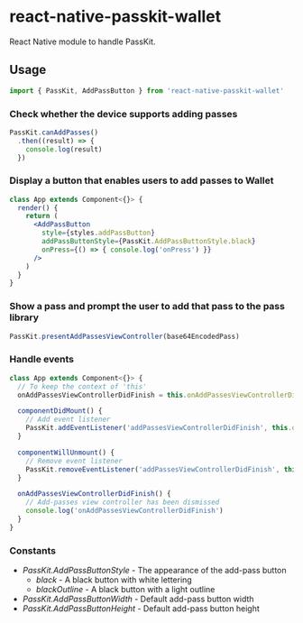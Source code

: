 # react-native-passkit-wallet
React Native module to handle PassKit.

## Usage
```jsx
import { PassKit, AddPassButton } from 'react-native-passkit-wallet'
```

### Check whether the device supports adding passes
```jsx
PassKit.canAddPasses()
  .then((result) => {
    console.log(result)
  })
```

### Display a button that enables users to add passes to Wallet
```jsx
class App extends Component<{}> {
  render() {
    return (
      <AddPassButton
        style={styles.addPassButton}
        addPassButtonStyle={PassKit.AddPassButtonStyle.black}
        onPress={() => { console.log('onPress') }}
      />
    )
  }
}
```

### Show a pass and prompt the user to add that pass to the pass library
```jsx
PassKit.presentAddPassesViewController(base64EncodedPass)
```

### Handle events
```jsx
class App extends Component<{}> {
  // To keep the context of 'this'
  onAddPassesViewControllerDidFinish = this.onAddPassesViewControllerDidFinish.bind(this)

  componentDidMount() {
    // Add event listener
    PassKit.addEventListener('addPassesViewControllerDidFinish', this.onAddPassesViewControllerDidFinish)
  }

  componentWillUnmount() {
    // Remove event listener
    PassKit.removeEventListener('addPassesViewControllerDidFinish', this.onAddPassesViewControllerDidFinish)
  }

  onAddPassesViewControllerDidFinish() {
    // Add-passes view controller has been dismissed
    console.log('onAddPassesViewControllerDidFinish')
  }
}
```

### Constants
- *PassKit.AddPassButtonStyle* - The appearance of the add-pass button
  - *black* - A black button with white lettering
  - *blackOutline* - A black button with a light outline
- *PassKit.AddPassButtonWidth* - Default add-pass button width
- *PassKit.AddPassButtonHeight* - Default add-pass button height
